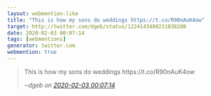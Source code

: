 ```yaml
---
layout: webmention-like
title: "This is how my sons do weddings https://t.co/R90nAuK4ow"
target: http://twitter.com/dgeb/status/1224143480211038208
date: 2020-02-03 00:07:14
tags: [webmentions]
generator: twitter.com
webmention: true
---
```




<blockquote class="external-citation">
  <p>
    This is how my sons do weddings https://t.co/R90nAuK4ow
  </p>
  <cite>‒<span class="p-author p-name">dgeb</span>
    on
    <a href="http://twitter.com/dgeb/status/1224143480211038208" rel="external nofollow" target="_blank">2020-02-03 00:07:14</a>
  </cite>
</blockquote>



